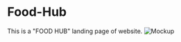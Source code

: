 # Food-Hub
This is a "FOOD HUB" landing page of website.
![Mockup](https://github.com/mustuqalbi/Food-Hub/assets/131846387/285ea498-5643-4c16-964c-f60cb8c1d206)
